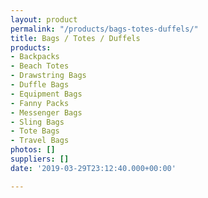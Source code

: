 ```yaml
---
layout: product
permalink: "/products/bags-totes-duffels/"
title: Bags / Totes / Duffels
products:
- Backpacks
- Beach Totes
- Drawstring Bags
- Duffle Bags
- Equipment Bags
- Fanny Packs
- Messenger Bags
- Sling Bags
- Tote Bags
- Travel Bags
photos: []
suppliers: []
date: '2019-03-29T23:12:40.000+00:00'

---
```

